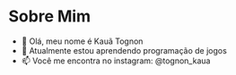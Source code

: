 # Sobre Mim

- 👋 Olá, meu nome é Kauã Tognon
- 🌱 Atualmente estou aprendendo programação de jogos
- 📫 Você me encontra no instagram: @tognon_kaua

<!---
kauatognon/kauatognon is a ✨ special ✨ repository because its `README.md` (this file) appears on your GitHub profile.
You can click the Preview link to take a look at your changes.
--->
